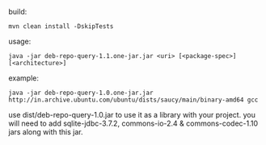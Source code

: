 build:
```
mvn clean install -DskipTests
```

usage:
```
java -jar deb-repo-query-1.1.one-jar.jar <uri> [<package-spec>] [<architecture>]
```

example:
```
java -jar deb-repo-query-1.0.one-jar.jar http://in.archive.ubuntu.com/ubuntu/dists/saucy/main/binary-amd64 gcc
```

use dist/deb-repo-query-1.0.jar to use it as a library with your project. you will need to add sqlite-jdbc-3.7.2, commons-io-2.4 & commons-codec-1.10 jars along with this jar.

